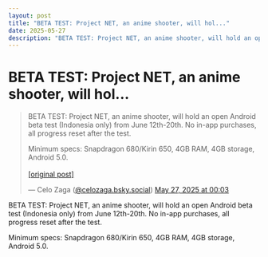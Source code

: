 ```yaml
---
layout: post
title: "BETA TEST: Project NET, an anime shooter, will hol..."
date: 2025-05-27
description: "BETA TEST: Project NET, an anime shooter, will hold an open Android beta test (Indonesia only) from June 12th-20th. No in-app purchases, all progress re..."
---
```


<h1 class="bluesky-post-title">BETA TEST: Project NET, an anime shooter, will hol...</h1>

<blockquote class="bluesky-embed" data-bluesky-uri="at://did:plc:lmh6rennptq77inaztnovw4b/app.bsky.feed.post/3lq4f7fvewd2b" data-bluesky-embed-color-mode="system">
<p lang="">BETA TEST: Project NET, an anime shooter, will hold an open Android beta test (Indonesia only) from June 12th-20th. No in-app purchases, all progress reset after the test. 

Minimum specs: Snapdragon 680/Kirin 650, 4GB RAM, 4GB storage, Android 5.0.<br><br><a href="https://bsky.app/profile/celozaga.bsky.social/post/3lq4f7fvewd2b">[original post]</a></p>
&mdash; Celo Zaga (<a href="https://bsky.app/profile/did:plc:lmh6rennptq77inaztnovw4b?ref_src=embed">@celozaga.bsky.social</a>) <a href="https://bsky.app/profile/celozaga.bsky.social/post/3lq4f7fvewd2b?ref_src=embed">May 27, 2025 at 00:03</a>
</blockquote>
<script async src="https://embed.bsky.app/static/embed.js" charset="utf-8"></script>

<p class="bluesky-post-description">BETA TEST: Project NET, an anime shooter, will hold an open Android beta test (Indonesia only) from June 12th-20th. No in-app purchases, all progress reset after the test. 

Minimum specs: Snapdragon 680/Kirin 650, 4GB RAM, 4GB storage, Android 5.0.</p>
